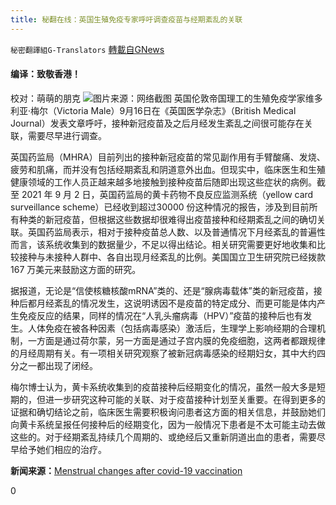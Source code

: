 ```yaml
---
title: 秘翻在线：英国生殖免疫专家呼吁调查疫苗与经期紊乱的关联
---
```

`秘密翻譯組G-Translators` [轉載自GNews](https://gnews.org/zh-hans/1545301/)

#### 编译：致敬香港！
校对：萌萌的朋克
![](https://assets.gnews.org/wp-content/uploads/2021/09/3-58.jpg)图片来源：网络截图
英国伦敦帝国理工的生殖免疫学家维多利亚·梅尔（Victoria Male）9月16日在《英国医学杂志》（British Medical Journal）发表文章呼吁，接种新冠疫苗及之后月经发生紊乱之间很可能存在关联，需要尽早进行调查。

英国药监局（MHRA）目前列出的接种新冠疫苗的常见副作用有手臂酸痛、发烧、疲劳和肌痛，而并没有包括经期紊乱和阴道意外出血。但现实中，临床医生和生殖健康领域的工作人员正越来越多地接触到接种疫苗后随即出现这些症状的病例。截至 2021 年 9 月 2 日，英国药监局的黄卡药物不良反应监测系统（yellow card surveillance scheme）已经收到超过30000 份这种情况的报告，涉及到目前所有种类的新冠疫苗，但根据这些数据却很难得出疫苗接种和经期紊乱之间的确切关联。英国药监局表示，相对于接种疫苗总人数、以及普通情况下月经紊乱的普遍性而言，该系统收集到的数据量少，不足以得出结论。相关研究需要更好地收集和比较接种与未接种人群中、各自出现月经紊乱的比例。美国国立卫生研究院已经拨款 167 万美元来鼓励这方面的研究。

据报道，无论是“信使核糖核酸mRNA”类的、还是“腺病毒载体”类的新冠疫苗，接种后都月经紊乱的情况发生，这说明诱因不是疫苗的特定成分、而更可能是体内产生免疫反应的结果，同样的情况在“人乳头瘤病毒（HPV）”疫苗的接种后也有发生。人体免疫在被各种因素（包括病毒感染）激活后，生理学上影响经期的合理机制，一方面是通过荷尔蒙，另一方面是通过子宫内膜的免疫细胞，这两者都跟规律的月经周期有关。有一项相关研究观察了被新冠病毒感染的经期妇女，其中大约四分之一都出现了闭经。

梅尔博士认为，黄卡系统收集到的疫苗接种后经期变化的情况，虽然一般大多是短期的，但进一步研究这种可能的关联、对于疫苗接种计划至关重要。在得到更多的证据和确切结论之前，临床医生需要积极询问患者这方面的相关信息，并鼓励她们向黄卡系统呈报任何接种后的经期变化，因为一般情况下患者是不太可能主动去做这些的。对于经期紊乱持续几个周期的、或绝经后又重新阴道出血的患者，需要尽早给予她们相应的治疗。

**新闻来源：**[Menstrual changes after covid-19 vaccination](https://www.bmj.com/content/374/bmj.n2211)

0
